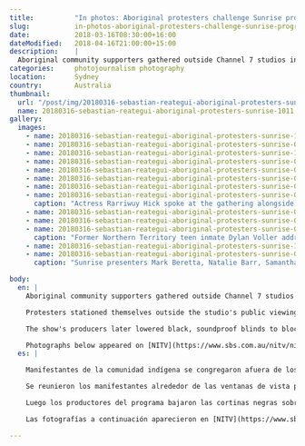 ```yaml
---
title:          "In photos: Aboriginal protesters challenge Sunrise program outside their studios"
slug:           in-photos-aboriginal-protesters-challenge-sunrise-program-sydney
date:           2018-03-16T08:30:00+16:00
dateModified:   2018-04-16T21:00:00+15:00
description:    |
  Aboriginal community supporters gathered outside Channel 7 studios in Martin Place, Sydney, on Friday morning to challenge comments made by a panel segment aired by the show Sunrise earlier in the week.
categories:     photojournalism photography
location:       Sydney
country:        Australia
thumbnail:
  url: "/post/img/20180316-sebastian-reategui-aboriginal-protesters-sunrise-1011.jpg"
  name: 20180316-sebastian-reategui-aboriginal-protesters-sunrise-1011
gallery:
  images:
    - name: 20180316-sebastian-reategui-aboriginal-protesters-sunrise-1011
    - name: 20180316-sebastian-reategui-aboriginal-protesters-sunrise-0794
    - name: 20180316-sebastian-reategui-aboriginal-protesters-sunrise-1008
    - name: 20180316-sebastian-reategui-aboriginal-protesters-sunrise-0971
    - name: 20180316-sebastian-reategui-aboriginal-protesters-sunrise-0938
    - name: 20180316-sebastian-reategui-aboriginal-protesters-sunrise-0856
    - name: 20180316-sebastian-reategui-aboriginal-protesters-sunrise-0562
    - name: 20180316-sebastian-reategui-aboriginal-protesters-sunrise-0921
      caption: "Actress Rarriwuy Hick spoke at the gathering alongside her son, calling for Aboriginal children to remain with their families."
    - name: 20180316-sebastian-reategui-aboriginal-protesters-sunrise-0553
    - name: 20180316-sebastian-reategui-aboriginal-protesters-sunrise-0697
    - name: 20180316-sebastian-reategui-aboriginal-protesters-sunrise-0683
      caption: "Former Northern Territory teen inmate Dylan Voller addresses protesters."
    - name: 20180316-sebastian-reategui-aboriginal-protesters-sunrise-1022
    - name: 20180316-sebastian-reategui-aboriginal-protesters-sunrise-0600
      caption: "Sunrise presenters Mark Beretta, Natalie Barr, Samantha Armytage, and Edwina Bartholomew are visible from outside the studios at 7.03 am, an hour before producers closed blinds and blocked protesters from view."

body:
  en: |
    Aboriginal community supporters gathered outside Channel 7 studios in Martin Place, Sydney on Friday morning to challenge comments made by a panel segment aired by the show Sunrise earlier in the week. The [program had sparked outrage](https://www.sbs.com.au/nitv/nitv-news/article/2018/03/13/sunrise-slammed-inaccurate-claims-regarding-white-adoption-indigenous-kids?cid=inbody:sunrise-rushes-in-indigenous-panel-after-train-wreck-show-leads-to-protests) after hosting a debate on if white parents should be permitted to adopt 'at-risk' Indigenous children, with one commentator calling for the [Stolen Generations](https://en.wikipedia.org/wiki/Stolen_Generations) to be repeated.

    Protesters stationed themselves outside the studio's public viewing windows from 6.45 am, and speeches were given by activists Lynda June-Coe, Paddy Gibson, actress Rarriwuy Hick and former arrested teenager Dylan Voller.

    The show's producers later lowered black, soundproof blinds to block the protesters from view, and broadcast generic footage of Martin Place taken from another day without protests, citing the need to protect children from 'offensive signage', a spokesperson said.

    Photographs below appeared on [NITV](https://www.sbs.com.au/nitv/nitv-news/article/2018/03/16/leave-kids-alone-sunrise-tries-hide-protesters-after-stolen-generations-comments) and [Pedestrian.tv](https://www.pedestrian.tv/news/indigenous-led-protest-sunrise-channel-7/), tweeted photographs on [News.com.au](http://www.news.com.au/entertainment/tv/morning-shows/the-protest-sunrise-didnt-want-you-to-see/news-story/98b8e7c174d13c268da0b87e21a13148), and video footage on [ABC Media Watch](http://www.abc.net.au/mediawatch/transcripts/s4819017.htm).
  es: |

    Manifestantes de la comunidad indígena se congregaron afuera de los studios de Channel 7 en Martin Place, Sídney, para rechazar a comentarios hechos por un segmento del programa Sunrise a comienzos de esta semana. El programa [había provocado indignación al transmitir a un debate](https://www.sbs.com.au/nitv/nitv-news/article/2018/03/13/sunrise-slammed-inaccurate-claims-regarding-white-adoption-indigenous-kids?cid=inbody:sunrise-rushes-in-indigenous-panel-after-train-wreck-show-leads-to-protests) haciendo la cuestión de que si se debería dejar que padres blancos adoptaran a los niños indígenas en peligro. Un comentarista dijo que las [Generaciones Robadas](https://es.wikipedia.org/wiki/Generaciones_robadas_(Australia)) ‘eran bueno para los niños’ y que deberían repetirse.

    Se reunieron los manifestantes alrededor de las ventanas de vista publica desde las 6:45 am, y se dieron discursos por activistas Lynda June-Coe, Paddy Gibson, la actriz Rarriwuy Hick y un joven exdetenido Dylan Voller.

    Luego los productores del programa bajaron las cortinas negras sobre las ventanas para impedir que la visión de los manifestantes se viera en el fondo de la transmisión, empezando a reproducir imágenes previamente grabadas de la plaza. Un portavoz del programa dijo que esto fue necesario para proteger a los jóvenes espectadores de letreros ‘ofensivos’ de los manifestantes.

    Las fotografías a continuación aparecieron en [NITV](https://www.sbs.com.au/nitv/nitv-news/article/2018/03/16/leave-kids-alone-sunrise-tries-hide-protesters-after-stolen-generations-comments) y [Pedestrian.tv](https://www.pedestrian.tv/news/indigenous-led-protest-sunrise-channel-7/), fotos de Twitter en  [News.com.au](http://www.news.com.au/entertainment/tv/morning-shows/the-protest-sunrise-didnt-want-you-to-see/news-story/98b8e7c174d13c268da0b87e21a13148), grabación de video en [ABC Media Watch](http://www.abc.net.au/mediawatch/transcripts/s4819017.htm).

---
```

